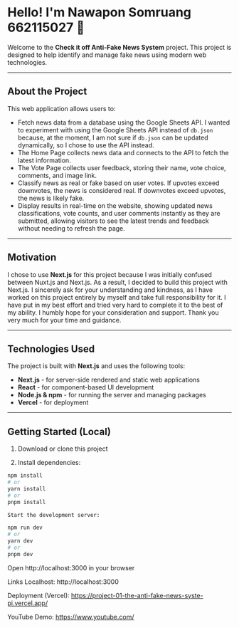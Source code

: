 # Hello! I'm Nawapon Somruang 662115027 👋

Welcome to the **Check it off Anti-Fake News System** project. This project is designed to help identify and manage fake news using modern web technologies.

---

## About the Project

This web application allows users to:

- Fetch news data from a database using the Google Sheets API. I wanted to experiment with using the Google Sheets API instead of `db.json` because, at the moment, I am not sure if `db.json` can be updated dynamically, so I chose to use the API instead.
- The Home Page collects news data and connects to the API to fetch the latest information.
- The Vote Page collects user feedback, storing their name, vote choice, comments, and image link.
- Classify news as real or fake based on user votes. If upvotes exceed downvotes, the news is considered real. If downvotes exceed upvotes, the news is likely fake.
- Display results in real-time on the website, showing updated news classifications, vote counts, and user comments instantly as they are submitted, allowing visitors to see the latest trends and feedback without needing to refresh the page.

---

## Motivation

I chose to use **Next.js** for this project because I was initially confused between Nuxt.js and Next.js. As a result, I decided to build this project with Next.js. I sincerely ask for your understanding and kindness, as I have worked on this project entirely by myself and take full responsibility for it. I have put in my best effort and tried very hard to complete it to the best of my ability. I humbly hope for your consideration and support. Thank you very much for your time and guidance.

---

## Technologies Used

The project is built with **Next.js** and uses the following tools:

- **Next.js** - for server-side rendered and static web applications  
- **React** - for component-based UI development  
- **Node.js & npm** - for running the server and managing packages  
- **Vercel** - for deployment  

---

## Getting Started (Local)

1. Download or clone this project

2. Install dependencies:

```bash
npm install
# or
yarn install
# or
pnpm install

Start the development server:

npm run dev
# or
yarn dev
# or
pnpm dev
```

Open http://localhost:3000 in your browser

Links
Localhost: http://localhost:3000

Deployment (Vercel): https://project-01-the-anti-fake-news-syste-pi.vercel.app/

YouTube Demo: https://www.youtube.com/ <!-- replace with your actual video link -->
